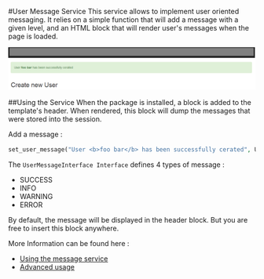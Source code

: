 #User Message Service
This service allows to implement user oriented messaging. It relies on a simple function that will add a message with a given level, and an HTML block that will render user's messages when the page is loaded.

![Example](doc/img/example.png)

##Using the Service
When the package is installed, a block is added to the template's header. When rendered, this block will dump the messages that were stored into the session.

Add a message :
```php
set_user_message("User <b>foo bar</b> has been successfully cerated", UserMessageInterface::SUCCESS);
```
The `UserMessageInterface Interface` defines 4 types of message :

 * SUCCESS
 * INFO
 * WARNING
 * ERROR
 
By default, the message will be displayed in the header block. But you are free to insert this block anywhere.

More Information can be found here :
 * [Using the message service](doc/index.md)
 * [Advanced usage](doc/advanced.md)
